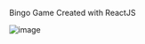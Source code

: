 Bingo Game Created with ReactJS

![image](https://github.com/eduardopvieira16/bingo-react/assets/65200148/756e87d4-f93a-47ee-a65c-ab8895b4f331)
